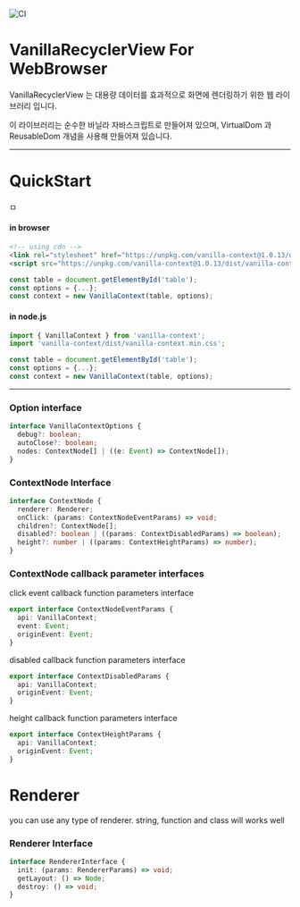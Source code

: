 ![CI](https://github.com/winetree94/VanillaContextMenu/workflows/CI/badge.svg?branch=master)

# VanillaRecyclerView For WebBrowser

VanillaRecyclerView 는 대용량 데이터를 효과적으로 화면에 렌더링하기 위한 웹 라이브러리 입니다.

이 라이브러리는 순수한 바닐라 자바스크립트로 만들어져 있으며, VirtualDom 과 ReusableDom 개념을 사용해 만들어져 있습니다.


---

# QuickStart

ㅁ

#### in browser

```html
<!-- using cdn -->
<link rel="stylesheet" href="https://unpkg.com/vanilla-context@1.0.13/dist/vanilla-context.min.css">
<script src="https://unpkg.com/vanilla-context@1.0.13/dist/vanilla-context.min.js"></script>
```

```javascript
const table = document.getElementById('table');
const options = {...};
const context = new VanillaContext(table, options);
```

#### in node.js

```typescript
import { VanillaContext } from 'vanilla-context';
import 'vanilla-context/dist/vanilla-context.min.css';

const table = document.getElementById('table');
const options = {...};
const context = new VanillaContext(table, options);
```

---

### Option interface

```typescript
interface VanillaContextOptions {
  debug?: boolean;
  autoClose?: boolean;
  nodes: ContextNode[] | ((e: Event) => ContextNode[]);
}
```

### ContextNode Interface

```typescript
interface ContextNode {
  renderer: Renderer;
  onClick: (params: ContextNodeEventParams) => void;
  children?: ContextNode[];
  disabled?: boolean | ((params: ContextDisabledParams) => boolean);
  height?: number | ((params: ContextHeightParams) => number);
}
```

### ContextNode callback parameter interfaces

click event callback function parameters interface
```typescript
export interface ContextNodeEventParams {
  api: VanillaContext;
  event: Event;
  originEvent: Event;
}
```

disabled callback function parameters interface
```typescript
export interface ContextDisabledParams {
  api: VanillaContext;
  originEvent: Event;
}
```

height callback function parameters interface
```typescript
export interface ContextHeightParams {
  api: VanillaContext;
  originEvent: Event;
}
```

# Renderer

you can use any type of renderer. string, function and class will works well

### Renderer Interface

```typescript
interface RendererInterface {
  init: (params: RendererParams) => void;
  getLayout: () => Node;
  destroy: () => void;
}
```